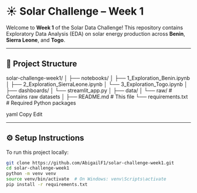 # ☀️ Solar Challenge – Week 1

Welcome to **Week 1** of the Solar Data Challenge! This repository contains Exploratory Data Analysis (EDA) on solar energy production across **Benin**, **Sierra Leone**, and **Togo**.

---

## 📁 Project Structure

solar-challenge-week1/
│
├── notebooks/
│ ├── 1_Exploration_Benin.ipynb
│ ├── 2_Exploration_SierraLeone.ipynb
│ └── 3_Exploration_Togo.ipynb
│
├── dashboards/
│ └── streamlit_app.py
│
├── data/
│ └── raw/ # Contains raw datasets
│
├── README.md # This file
└── requirements.txt # Required Python packages

yaml
Copy
Edit

---

## ⚙️ Setup Instructions

To run this project locally:

```bash
git clone https://github.com/AbigailF1/solar-challenge-week1.git
cd solar-challenge-week1
python -m venv venv
source venv/bin/activate  # On Windows: venv\Scripts\activate
pip install -r requirements.txt
```
